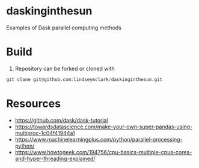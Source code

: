 # daskinginthesun
Examples of Dask parallel computing methods

# Build
1. Repository can be forked or cloned with 
```python
git clone git@github.com:lindseymclark/daskinginthesun.git
```

# Resources
* https://github.com/dask/dask-tutorial
* https://towardsdatascience.com/make-your-own-super-pandas-using-multiproc-1c04f41944a1
* https://www.machinelearningplus.com/python/parallel-processing-python/
* https://www.howtogeek.com/194756/cpu-basics-multiple-cpus-cores-and-hyper-threading-explained/